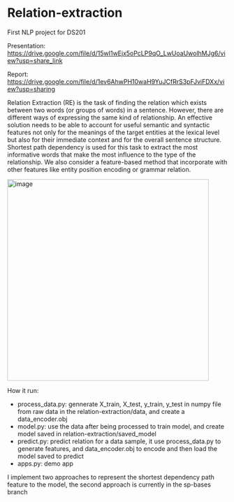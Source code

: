 # Relation-extraction

First NLP project for DS201

Presentation: https://drive.google.com/file/d/15wI1wEjx5oPcLP9qO_LwUoaUwolhMJg6/view?usp=share_link

Report: https://drive.google.com/file/d/1ev6AhwPH10waH9YuJCfRrS3pFJviFDXx/view?usp=sharing

Relation Extraction (RE) is the task of finding the relation which exists between two words (or groups of words) in a sentence. However, there are different ways of expressing the same kind of relationship. An effective solution needs to be able to account for useful semantic and syntactic features not only for the meanings of the target entities at the lexical level but also for their immediate context and for the overall sentence structure.  Shortest path dependency is used for this task to extract the most informative words that make the most influence to the type of the relationship. We also consider a feature-based method that incorporate with other features like entity position encoding or grammar relation.

<img width="461" alt="image" src="https://user-images.githubusercontent.com/84280247/220658280-0b80c51d-efe1-4036-a896-c77ebc7f8a73.png">

How it run:
- process_data.py: gennerate X_train, X_test, y_train, y_test in numpy file from raw data in the relation-extraction/data, and create a data_encoder.obj
- model.py: use the data after being processed to train model, and create model saved in relation-extraction/saved_model
- predict.py: predict relation for a data sample, it use process_data.py to generate features, and data_encoder.obj to encode and then load the model saved to predict
- apps.py: demo app

I implement two approaches to represent the shortest dependency path feature to the model, the second approach is currently in the sp-bases branch
